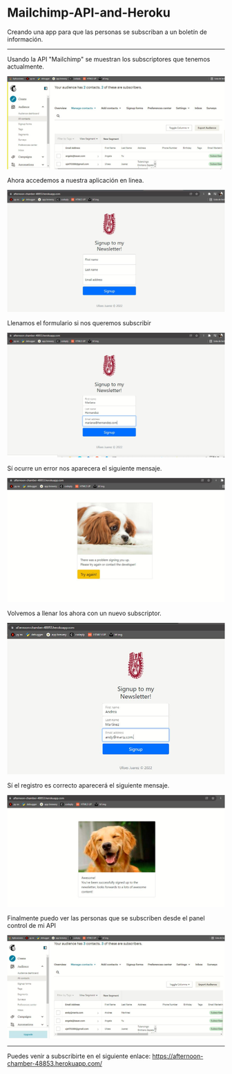 # Mailchimp-API-and-Heroku

Creando una app para que las personas se  subscriban a un boletín de información. 

----

Usando la API "Mailchimp" se muestran los subscriptores que tenemos actualmente.

![](img/img1.JPG)

Ahora accedemos a nuestra aplicación en linea. 

![](img/img2.JPG)

Llenamos el formulario si nos queremos subscribir 

![](img/img3.JPG)

Sí ocurre un error nos aparecera el siguiente mensaje.

![](img/img4.JPG)

Volvemos a llenar los ahora con un nuevo subscriptor. 

![](img/img5.JPG)

Sí el registro es correcto aparecerá el siguiente mensaje.

![](img/img6.JPG)

Finalmente puedo ver las personas que se subscriben desde el panel control de mi API

![](img/img7.JPG)

----

Puedes venir a subscribirte en el siguiente enlace: https://afternoon-chamber-48853.herokuapp.com/

